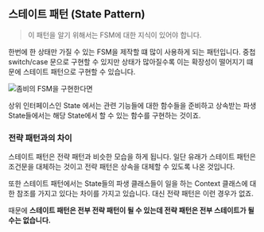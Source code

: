 ## 스테이트 패턴 (State Pattern)

> 이 패턴을 알기 위해서는 FSM에 대한 지식이 있어야 합니다.

한번에 한 상태만 가질 수 있는 FSM을 제작할 떄 많이 사용하게 되는 패턴입니다. 중첩 switch/case 문으로 구현할 수 있지만 상태가 많아질수록 이는 확장성이 떨어지기 떄문에 스테이트 패턴으로 구현할 수 있습니다.

![좀비의 FSM을 구현한다면](https://user-images.githubusercontent.com/68003176/208879792-cdc3fbf2-069b-48c7-a975-ed53367093dd.png)


상위 인터페이스인 State 에서는 관련 기능들에 대한 함수들을 준비하고 상속받는 파생 State들에서는 해당 State에서 할 수 있는 함수를 구현하는 것이죠.

### 전략 패턴과의 차이

스테이트 패턴은 전략 패턴과 비슷한 모습을 하게 됩니다. 일단 유래가 스테이트 패턴은 조건문을 대체하는 것이고 전략 패턴은 상속을 대체할 수 있도록 나온 것입니다.

또한 스테이트 패턴에서는 State들의 파생 클래스들이 일을 하는 Context 클래스에 대한 참조를 가지고 있다는 차이를 가지고 있습니다. 대신 전략 패턴은 이런 경우가 없죠.

때문에 **스테이트 패턴은 전부 전략 패턴이 될 수 있는데 전략 패턴은 전부 스테이트가 될 수는 없습니다.**